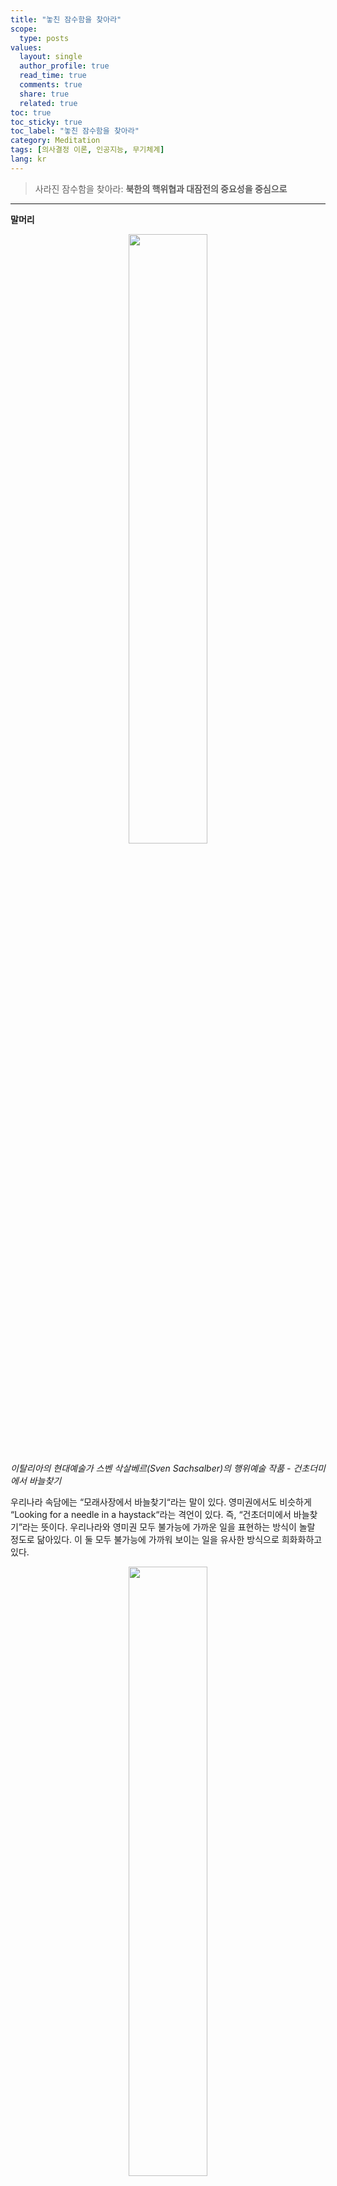 ```yaml
---
title: "놓친 잠수함을 찾아라"
scope:
  type: posts
values:
  layout: single
  author_profile: true
  read_time: true
  comments: true
  share: true
  related: true
toc: true
toc_sticky: true
toc_label: "놓친 잠수함을 찾아라"
category: Meditation
tags: [의사결정 이론, 인공지능, 무기체계]
lang: kr
---
```


> 사라진 잠수함을 찾아라: **북한의 핵위협과 대잠전의 중요성을 중심으로**

---

**말머리**

<p align="center">
    <img src = "/assets/images/posts/2023/Q4/2023-11-01-Find a missing submarine/1.png" style="width: 50%; height: auto;">
</p>

_이탈리아의 현대예술가 스벤 삭살베르(Sven Sachsalber)의 행위예술 작품 - 건초더미에서 바늘찾기_

우리나라 속담에는 “모래사장에서 바늘찾기“라는 말이 있다. 영미권에서도 비슷하게 “Looking for a needle in a haystack“라는 격언이 있다. 즉, “건초더미에서 바늘찾기”라는 뜻이다. 우리나라와 영미권 모두 불가능에 가까운 일을 표현하는 방식이 놀랄 정도로 닮아있다. 이 둘 모두 불가능에 가까워 보이는 일을 유사한 방식으로 희화화하고 있다.

<p align="center">
    <img src = "/assets/images/posts/2023/Q4/2023-11-01-Find a missing submarine/2.png" style="width: 50%; height: auto;">
</p>

한편, 우리의 일상에서 이처럼 불가능에 가까운 일을 해결해야 하는 상황이 생기곤 한다. 간단한 예를 들어, 어젯밤 만취한 상태로 잠에 든 당신이 눈을 떠보니 출근 시간을 넘겼다. 얼른 운전해서 출근해야하지만 차 키가 어디있는지 도저히 기억이 나지 않는다. 어떻게 이 차 키를 찾을 수 있겠는가? 더 심각한 예를 들어 보자. 잠시 당신이 아이와 함께 사람들로 붐비는 놀이공원에 갔다고 상상해보자. 너무나도 많은 인파에 잡고 있던 아이의 손을 놓친 것이다! 이 경우, 당신은 어떻게해서든 아이를 찾아내야 한다. 어떻게 당신의 아이를 찾을 수 있겠는가?

<p align="center">
    <img src = "/assets/images/posts/2023/Q4/2023-11-01-Find a missing submarine/3.png" style="width: 50%; height: auto;">
</p>

불가능에 가까운 일은 일상 뿐만 아니라, 우리의 사회와 국가적 규모의 전쟁 상황에서도 빈번히 일어난다. 일례로, 산이나 바다에서 실종된 사람을 빠르게 찾아 구조하는 탐색 구조 작전(Search And Rescue; SAR)은 적잖이 필요하다. 산악-시가지-전투-공중-해양 등 다양한 상황과 환경에서 탐색 구조 작전을 수행하게 된다. 만약, 당신이 세월호 사건을 기억한다면, 신속하고 효과적인 대응이 필수적이라는 것을 깨달을 수 밖에 없을 것이다. 미 연안 경비대의 경우, SAR 작전이야 말로 자신의 가장 오래된 임무 중 하나이자, 반드시 최우선적으로 다루게 되는 상황임을 명시하고 있다.

<p align="center">
    <img src = "/assets/images/posts/2023/Q4/2023-11-01-Find a missing submarine/4.png" style="width: 50%; height: auto;">
</p>

최근 북한은 잠수함에 탑재할 수 있는 대륙 간 탄도미사일인 SLBM(Submarine-Launched Ballistic Missile)을 개발하고 있다. 우리나라의 영토 뿐만 아니라, 미국을 포함한 우호국들의 영토까지 위협할 수 있는 것이다. 또한, 은닉에 능한 잠수함 플랫폼을 고려했다는 점 또한 상황을 절망적으로 만든다. 바다에서 잠수함을 찾아 선제적으로 예방한다는 것, 이 일은 바로 “모래사장에서 바늘찾기”다. 그런데, 이러한 절망적인 사건이 과거에 해결된 적이 있다! 이 사례들을 직접 확인해보고 앞으로 개발할 탐색 작전의 가능성을 파악해보자.

---

## 1. 서론

### (1) 국방백서 2022

<p align="center">
    <img src = "/assets/images/posts/2023/Q4/2023-11-01-Find a missing submarine/5.png" style="width: 50%; height: auto;">
</p>

우리나라 국방백서 2022에 따르면, 북한의 변화하는 정세-특히 5대 국방과제-에 따라 증가하는 핵 미사일 위협에 대응하고자 준비하고 있다. 발사의 전후를 대비하는 발사의 왼편 및 오른편 전략과 함께, 미국과 일본과 연합 작전을 수행하며 가용한 감시정찰 자산을 추가 편입하려고 노력하고 있다. 그러나, 현재 진행 중인 우크라이나-이스라엘 전쟁이나 러시아-우크라이나 전쟁으로 핵문턱이 낮아질 뿐만 아니라, 비핵화의 의미마저 퇴색해버리게 되었다. 북한은 지속적으로 SLBM과 잠수함 기술을 고도화하여 최소억제전략에서 제한억제전략으로 그 강도와 위협을 키우고 있다. 전문가들은 우리나라가 소위 “핵 인질”로 잡혀, 사회-경제-문화적으로 다양한 피해를 겪게 될 것이라고 우려하고 있다.

우리 국군은 Kill Chain-KAMD-KMPR의 3축 체계를 활용하여 이에 대응하고자 준비하고 있다. Kill Chain과 KAMD를 통해 사전에 핵미사일을 추격해 무력화할 수 있음을 과시하는 “거부적 억제” 전략을 취하는 셈인 것이다. KMPR은 북한의 핵공격에 대한 대규모 응징 보복을 경고하는 “응징적 억제” 전략을 취하고 있다. 그런데 북한은 은밀성과 생존성이 높은 잠수함 및 SLBM 기술 개발에 매진하고 있다. ICBM보다도 훨씬 더 위협적인 SLBM에 대해서도 과연 이 3축 체계가 잘 대응할 수 있을까?

### (2) 북한의 잠수함 및 핵미사일 제원

<p align="center">
    <img src = "/assets/images/posts/2023/Q4/2023-11-01-Find a missing submarine/6.png" style="width: 50%; height: auto;">
</p>

한편, 북한은 러시아, 중국 등의 주요 우호국 등으로부터 잠수함 건조 기술을 받거나 역설계하는 방식으로 기술을 고도화 해왔다. 시기 순으로 보면, 위스키급→로미오급→상어급→유고급으로 발전해 왔다. 그러나 이들 모두 소형 디젤 잠수함으로 소음이 크고, 경량화된 SLBM을 탑재하기엔 체급이 작다. 북한의 SLBM은 주로 신포급이나, 현재 개발 중인 것으로 추정되는 원자력추진잠수함에 탑재가 가능하다. (북한의 탄도미사일 경량화 기술은 세계 정상급인 것으로 추정된다.) 북한은 내부적으로 잠수함 및 핵미사일 기술 개발에 총력을 다하고 있다고 알려져 있다.

현재 개발된 핵미사일은 사거리 15,000Km로 추정되며, 우리나라는 물론 미국 일부와 본토까지 사정거리에 있는 것으로 판단된다. 탄도 미사일의 특성 상 타겟 주변에서 아주 탄속이 빠르고 RCS(RADAR Cross Section)가 아주 낮기 때문에 탐지가 매우 어렵다. 북한은 2017년에 이르러 SLBM의 수중 사출 시험에 성공하고 실제 전력화하여 운용 중에 있는 것으로 알려져 있다.

### (3) 대잠전의 중요성

<p align="center">
    <img src = "/assets/images/posts/2023/Q4/2023-11-01-Find a missing submarine/7.png" style="width: 50%; height: auto;">
</p>

이처럼, SLBM은 한반도 뿐만 아니라 지구 상의 모든 국가에 큰 위협이 되고 있다. 이에 따라, SLBM에 대응하기 위해서는 발사 전에 감시 정찰 자산으로 수집한 정보를 효과적으로 운영하여 발사 직전과 직후의 태세를 확립하는 것의 필요성이 대두되고 있다. 대잠전은 주로 잠수함, 구축함, 초계기 등의 정찰 자산을 운용하게 되며, 교리 상 7단계로 구성된다: 탐색→탐재→식별→추적→지휘→결심→대응. 북한-중국-러시아의 대륙 세력에 대응하기 위해, 한국-미국-일본의 해양 세력의 연합하게 되었다. 실제 2016년부터 대잠전에 대응하기 위한 각국의 감시 정찰 자산 간의 합동 훈련이 이루어지고 있다. 우리 국군의 경우, 부족한 감시 정찰 자산을 확보하기 위해 중장기적으로 차기 구축함과 잠수함 기술 고도화에 매진하고 있으며, 미래도전적 성격을 지닌 무인잠수정 등의 기술 확보에도 관심을 드러내고 있는 것으로 알려져 있다.

고도화된 잠수함 및 SLBM 기술에 따라, 대잠전의 중요성은 나날이 격상하고 있다. 더욱이 지휘통제 관점에서도 수집한 정보를 바탕으로 보다 효과적인 작전 운용을 위한 실질적 교리 개편이 필요할 것이다. 그러나, 단순히 감시정찰 자산의 규모를 늘리거나 많은 양의 정보를 수집하는 것은 위험하다. 우리는 이렇게 획득한 자산과 정보를 통해 효과적인 의사결정을 어떻게 할 것인지 고려할 필요가 있다. 미국의 C4ISR(Command-Control-Communication-Computer, Intelligence, Surveillance & Reconnaisance)의 관점에서 4차 산업 혁명에 따른 진보된 기술을 활용하는 것이 중요할 것으로 보인다.

## 2. 본론

### (1) 제2차 세계대전 시기, Koopman의 U-보트 탐색 작전

<table>
 <tr>
    <p align="center">
        <img src="/assets/images/posts/2023/Q4/2023-11-01-Find a missing submarine/8.1.png" style="width: 30%; height: auto;">
        <img src="/assets/images/posts/2023/Q4/2023-11-01-Find a missing submarine/8.2.png" style="width: 50%; height: auto;">
    </p>
</tr>
</table>

<br>
  Koopman은 당대 최고의 과학자이자 석학으로, 독일군의 U-보트를 탐색하기 위한 “탐색 이론(Search Theory)”이라는 이론체계를 정립하였다. 이 연구는 현대의 운용 과학(Operation Research)으로 이어진다. 이 분야는 효율적인 의사결정을 지원하기 위한 수학적 기법들을 다루며, 주로 통계학과 수리 모델을 주로 연구한다. 그가 세운 이론체계는 정지 물체를 대상으로 하며, 주로 세 가지 유형의 탐색이론을 정립했다.

### (2) 1966년 팔로마레스 탐색 작전

<p align="center">
    <img src = "/assets/images/posts/2023/Q4/2023-11-01-Find a missing submarine/9.png" style="width: 50%; height: auto;">
</p>

냉전 시기, 미국의 전략 폭격기 B-52가 수소 폭탄 4기를 탑재하여 24시간 북극해 상공을 비행하는 크롬 돔(Chrome Dome) 작전이 수행되었다. 이 때, 공중 급유를 하던 폭격기가 급유 호스에 맞아 폭발해 수소 폭탄을 소실한 사건이 일어났다. 소실된 4기 중 3기는 곧바로 찾았으나 나머지 1기를 잃어버렸고, 이를 찾는 탐색 작전이 수행되었다. 당시 해군 소속 민간인 과학자였던 Craven이 프로젝트를 맡았고, 도움을 받고자 Daniel Wagner와 그의 조수 Henry Richardson이 투입되었다. 그러나, 실질적인 문제 해결에는 큰 도움을 주지 못한 채 스페인의 한 토마토 농장에서 파손된 폭탄을 찾게 된다.

### (3) 1968년 USS Scorpion 탐색 작전

<p align="center">
    <img src = "/assets/images/posts/2023/Q4/2023-11-01-Find a missing submarine/10.png" style="width: 50%; height: auto;">
</p>

냉전 시기, 심해 잠수함 체계 프로젝트를 진행하던 중 미 해군 소속의 잠수함 USS Scorpion이 사라지는 사건이 발생했다. 이에 Henry Richardson과 Lawrence D. Stone이 투입되어 맨해튼 프로젝트에서 개발된 Monte-Carlo Sampling 기법과 해류를 고려하여 문제를 해결하였다. 이후 Lawrence D. Stone은 “최적 탐색 이론(Optimal Search Theory)”을 정립하게 된다.

### (4) 1976년 US Voge 호와 소련 K-22 충돌 사건

<p align="center">
    <img src = "/assets/images/posts/2023/Q4/2023-11-01-Find a missing submarine/11.png" style="width: 50%; height: auto;">
</p>

훗날 미 해군의 지중해 사령관이 되는 Nicholson은 Henry Richardson에게 의뢰하여, 지중해에서 소련의 잠수함을 탐색 및 탐지하는 대잠수함 작전을 수행하게 된다. 과거 사례로부터 기술을 확보한 Richardson은 컴퓨터를 활용해 실시간으로 데이터를 업데이트하는 프로그램을 개발하였고, US Voge 호를 통해 탐색 및 탐지에 성공하게 된다. 잠수함은 플랫폼 상 대잠함에 비해 속도가 낮으므로 도망치는 것이 불가능했고, 소련의 K-22 잠수함은 US Voge에 충돌하여 나포하게 된다.

### (5) 2009년 에어 프랑스 AFF447기 실종 사건

<p align="center">
    <img src="/assets/images/posts/2023/Q4/2023-11-01-Find a missing submarine/12.png" style="width: 30%; height: auto;">
</p> 

2009년 브라질 리오 데 자네이루에서 출발하여 프랑스 파리로 향한 AFF447기가 실종되는 사건이 발생한다. 이에 Lawrence D. Stone이 창업한 Metron Inc.에서 탐색 작전을 수행하여 해결한 사건 이다. 전문가로부터 자문을 구해 다양한 시나리오 세트를 구성하고, 각 시나리오의 가중치를 고려하여 확률을 업데이트하는 형태로 기술을 개발했다. 이후, 진행되고 있는 탐색 작전의 결과를 바탕으로 업데이트하여 작전 실무자들의 의사결정을 지원하였다.

### (6) 2013년 미 연안 경비대의 탐색구조 자동화 프로그램 개발

<p align="center">
    <img src = "/assets/images/posts/2023/Q4/2023-11-01-Find a missing submarine/13.png" style="width: 50%; height: auto;">
</p>

해안가에서 자국의 인명 혹은 자산이 실종된 경우, 이를 빠르게 탐색하여 구조하는 SAR(Search and Rescue) 작전은 미 연안 경비대의 가장 오래되고 중요도 높은 작전이다. 과거 Discenza로부터 CASP라는 자동화된 프로그램이 제안되어 왔고, 2013년에 이르러 해류의 실시간 흐름을 반영하는 SAROPS라는 프로그램이 개발되었다. 본 프로그램은 대개 12시간 내로 실종자를 찾아내며, 아주 높은 성능을 보이는 것으로 알려져 있다. 탐색 구역이 아무리 광활하더라도, 사전정보와 해류를 통해 최적의 탐색 작전을 제안한다.

## 3. 결론

북한의 대표적인 비대칭전력인 SLBM 기술이 고도화되고, 은밀성과 생존성이 높은 잠수함 기술이 발전함에 따라 우리 한반도 뿐만 아니라 전세계가 “핵 인질”의 스트레스를 감내해야 하는 상황이 도래했다. 우리나라는 3축 체계뿐만 아니라, 미국-일본과의 연합 작전을 통해 위기를 극복하고자 노력하고 있다. 그러나, 실질적인 위기 극복은 현실적인 방안과 뛰어난 기술이 필요함에 틀림없다.

대잠전에 있어 잠수함 탐색은 “모래 사장에서 바늘 찾기”에 가까운 것이 분명하다. 그러나, 현재까지 이루어진 노력과 앞으로 대응하게 될 정보들, 연합군을 통해 수집한 주요 정보 자산은 핵심적인 기술을 개발하는 데에 큰 힘이 될 것이다. 과거 세계 대전 및 냉전 시기, 근현대의 역사를 통해 그 가능성이 입증되었다. 선행 연구는 SLBM 탑재 잠수함에 대응하는 대잠전이 “그렇게까지 불가능하진 않을 것 같다”는 통찰을 제공한다.

최적 탐색 기술은 실질적인 문제 해결보다, 지휘통제 관점에서 보다 효율적인 의사결정을 지원한다는 점에 관련되어 있다. 기계학습 및 IoT, AI 등의 기술이 접목된 사례도 극히 적어, 관련 기술을 확보한다면 미래 전장의 큰 위협을 다루게 될 수 있을 것을 기대한다.

